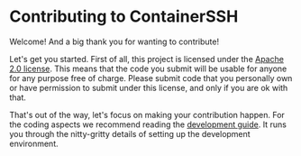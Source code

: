 # Contributing to ContainerSSH

Welcome! And a big thank you for wanting to contribute!

Let's get you started. First of all, this project is licensed under the [Apache 2.0 license](LICENSE). This means that the code you submit will be usable for anyone for any purpose free of charge. Please submit code that you personally own or have permission to submit under this license, and only if you are ok with that.

That's out of the way, let's focus on making your contribution happen. For the coding aspects we recommend reading the [development guide](https://containerssh.io/development/). It runs you through the nitty-gritty details of setting up the development environment.